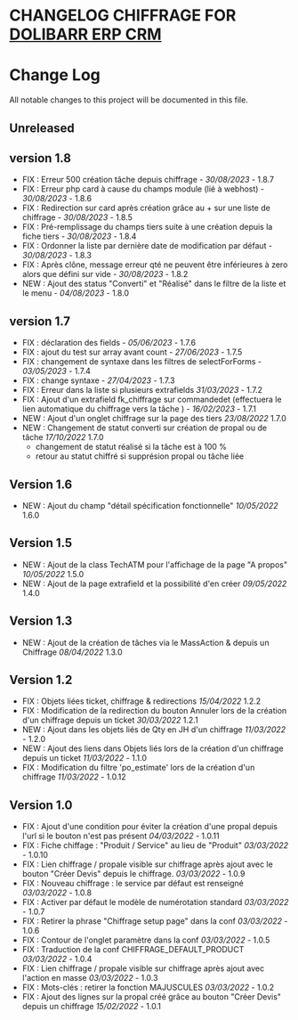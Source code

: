 # CHANGELOG CHIFFRAGE FOR [DOLIBARR ERP CRM](https://www.dolibarr.org)

# Change Log
All notable changes to this project will be documented in this file.

## Unreleased



## version 1.8

- FIX : Erreur 500 création tâche depuis chiffrage - *30/08/2023* - 1.8.7
- FIX : Erreur php card à cause du champs module (lié à webhost) - *30/08/2023* - 1.8.6
- FIX : Redirection sur card après création grâce au + sur une liste de chiffrage - *30/08/2023* - 1.8.5
- FIX : Pré-remplissage du champs tiers suite à une création depuis la fiche tiers - *30/08/2023* - 1.8.4
- FIX : Ordonner la liste par dernière date de modification par défaut - *30/08/2023* - 1.8.3
- FIX : Après clône, message erreur qté ne peuvent être inférieures à zero alors que défini sur vide - *30/08/2023* - 1.8.2
- NEW : Ajout des status "Converti" et "Réalisé" dans le filtre de la liste et le menu - *04/08/2023* - 1.8.0
  
## version 1.7

- FIX : déclaration des fields - *05/06/2023* - 1.7.6
- FIX : ajout du test sur array avant count  - *27/06/2023* - 1.7.5   
- FIX : changement de syntaxe dans les filtres de selectForForms - *03/05/2023* - 1.7.4
- FIX : change syntaxe  - *27/04/2023* - 1.7.3  
- FIX : Erreur dans la liste si plusieurs extrafields *31/03/2023* - 1.7.2
- FIX : Ajout d'un extrafield fk_chiffrage sur commandedet (effectuera le lien automatique du chiffrage vers la tâche  ) - *16/02/2023* - 1.7.1  
- NEW : Ajout d'un onglet chiffrage sur la page des tiers *23/08/2022* 1.7.0
- NEW : Changement de statut converti sur création de propal ou de tâche *17/10/2022* 1.7.0
  - changement de statut réalisé si la tâche est à 100 %
  - retour au statut chiffré si supprésion propal ou tâche liée

## Version 1.6

- NEW : Ajout du champ "détail spécification fonctionnelle" *10/05/2022* 1.6.0

## Version 1.5

- NEW : Ajout de la class TechATM pour l'affichage de la page "A propos" *10/05/2022* 1.5.0
- NEW : Ajout de la page extrafield et la possibilité d'en créer *09/05/2022* 1.4.0

## Version 1.3

- NEW : Ajout de la création de tâches via le MassAction & depuis un Chiffrage *08/04/2022* 1.3.0

## Version 1.2

- FIX : Objets liées ticket, chiffrage & redirections *15/04/2022* 1.2.2  
- FIX : Modification de la redirection du bouton Annuler lors de la création d'un chiffrage depuis un ticket *30/03/2022* 1.2.1
- NEW : Ajout dans les objets liés de Qty en JH d'un chiffrage *11/03/2022* - 1.2.0
- NEW : Ajout des liens dans Objets liés lors de la création d'un chiffrage depuis un ticket *11/03/2022* - 1.1.0
- FIX : Modification du filtre 'po_estimate' lors de la création d'un chiffrage *11/03/2022* - 1.0.12

## Version 1.0

- FIX : Ajout d'une condition pour éviter la création d'une propal depuis l'url si le bouton n'est pas présent *04/03/2022* - 1.0.11
- FIX : Fiche chiffage : "Produit / Service" au lieu de "Produit" *03/03/2022* - 1.0.10
- FIX : Lien chiffrage / propale visible sur chiffrage après ajout avec le bouton "Créer Devis" depuis le chiffrage. *03/03/2022* - 1.0.9
- FIX : Nouveau chiffrage : le service par défaut est renseigné *03/03/2022* - 1.0.8
- FIX : Activer par défaut le modèle de numérotation standard *03/03/2022* - 1.0.7
- FIX : Retirer la phrase "Chiffrage setup page" dans la conf *03/03/2022* - 1.0.6
- FIX : Contour de l'onglet paramètre dans la conf *03/03/2022* - 1.0.5
- FIX : Traduction de la conf CHIFFRAGE_DEFAULT_PRODUCT *03/03/2022* - 1.0.4
- FIX : Lien chiffrage / propale visible sur chiffrage après ajout avec l'action en masse *03/03/2022* - 1.0.3
- FIX : Mots-clés : retirer la fonction MAJUSCULES *03/03/2022* - 1.0.2
- FIX : Ajout des lignes sur la propal créé grâce au bouton "Créer Devis" depuis un chiffrage *15/02/2022* - 1.0.1

